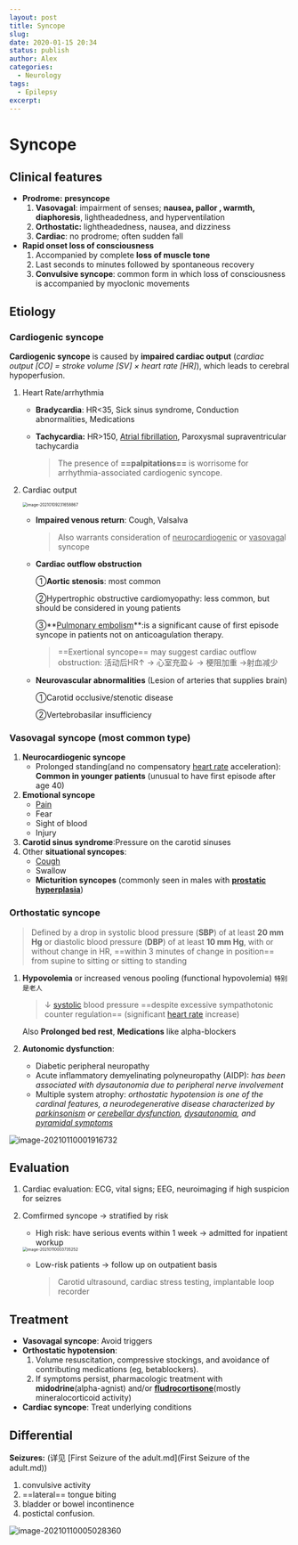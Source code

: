 ```yaml
---
layout: post
title: Syncope
slug: 
date: 2020-01-15 20:34
status: publish
author: Alex
categories: 
  - Neurology
tags: 
  - Epilepsy
excerpt: 
---
```


# Syncope

## Clinical features

- **Prodrome:** **presyncope**
  1. **Vasovagal**: impairment of senses; **nausea, pallor , warmth, diaphoresis**, lightheadedness, and hyperventilation
  2. **Orthostatic:** lightheadedness, nausea, and dizziness
  3. **Cardiac**: no prodrome; often sudden fall
- **Rapid onset loss of consciousness**
  1. Accompanied by complete **loss of muscle tone**
  2. Last seconds to minutes followed by spontaneous recovery
  3. **Convulsive syncope**: common form in which loss of consciousness is accompanied by myoclonic movements

## Etiology

### Cardiogenic syncope

**Cardiogenic syncope** is caused by **impaired cardiac output** (*cardiac output [CO] = stroke volume [SV] × heart rate [HR]*), which leads to cerebral hypoperfusion.

1. Heart Rate/arrhythmia

   - **Bradycardia**: HR<35, Sick sinus syndrome, Conduction abnormalities, Medications

   - **Tachycardia:** HR>150, <u>Atrial fibrillation</u>, Paroxysmal supraventricular tachycardia

     > The presence of **==palpitations==** is worrisome for arrhythmia-associated cardiogenic syncope.

2. Cardiac output

   <img src="media/image-20210109231658867.png" alt="image-20210109231658867" style="zoom:50%;" />

   - **Impaired venous return**: Cough, Valsalva

     > Also warrants consideration of <u>neurocardiogenic</u> or <u>vasovaga</u>l syncope

   - **Cardiac outflow obstruction**

     ①**Aortic stenosis**: most common

     ②Hypertrophic obstructive cardiomyopathy: less common, but should be considered in young patients

     ③**[Pulmonary embolism](https://www.amboss.com/us/knowledge/Pulmonary_embolism#Zfb01fcdeb51ff26f23e3b2e25e04e156)**:is a significant cause of first episode syncope in patients not on anticoagulation therapy.

     > ==Exertional syncope== may suggest cardiac outflow obstruction: 活动后HR↑ -> 心室充盈↓ -> 梗阻加重 ->射血减少

   - **Neurovascular abnormalities** (Lesion of arteries that supplies brain)

     ①Carotid occlusive/stenotic disease

     ②Vertebrobasilar insufficiency

### Vasovagal syncope (most common type)

1. **Neurocardiogenic syncope**
   - Prolonged standing(and no compensatory [heart rate](https://www.amboss.com/us/knowledge/Cardiac_physiology#Z5a1c62ca5426efb7b9ea9953c8aa17c7) acceleration): **Common in younger patients** (unusual to have first episode after age 40)
2. **Emotional syncope**
   - [Pain](https://www.amboss.com/us/knowledge/Pain_management#Zd673a3f7ee36023aab5a267899e984cc)
   - Fear
   - Sight of blood
   - Injury
3. **Carotid sinus syndrome**:Pressure on the carotid sinuses
4. Other **situational syncopes**: 
   - [Cough](https://www.amboss.com/us/knowledge/Cough#Z53178f74af701c6933574f4f111d6391)
   - Swallow
   - **Micturition syncopes** (commonly seen in males with **[prostatic](https://www.amboss.com/us/knowledge/Male_reproductive_organs#Z6193c696f64ae504f5c057459595b7f3) [hyperplasia](https://www.amboss.com/us/knowledge/Cellular_changes_and_adaptive_responses#Z7c2f7198db9b555525515960ad48bd59)**)

### Orthostatic syncope

> Defined by a drop in systolic blood pressure (**SBP**) of at least **20 mm Hg** or diastolic blood pressure (**DBP**) of at least **10 mm Hg**, with or without change in HR, ==within 3 minutes of change in position== from supine to sitting or sitting to standing

1. **Hypovolemia** or increased venous pooling (functional hypovolemia) `特别是老人`

   > ↓ [systolic](https://www.amboss.com/us/knowledge/Cardiac_physiology#Z9e1d73864076f821ef56815157f60808) blood pressure ==despite excessive sympathotonic counter regulation== (significant [heart rate](https://www.amboss.com/us/knowledge/Cardiac_physiology#Z5a1c62ca5426efb7b9ea9953c8aa17c7)  increase)

   Also **Prolonged bed rest**, **Medications** like alpha-blockers

2. **Autonomic dysfunction**:

   - Diabetic peripheral neuropathy
   - Acute inflammatory demyelinating polyneuropathy (AIDP): *has been associated with dysautonomia due to peripheral nerve involvement*
   - Multiple system atrophy: *orthostatic hypotension is one of the cardinal features, a neurodegenerative disease characterized by <u>parkinsonism</u> or <u>cerebellar dysfunction</u>, <u>dysautonomia</u>, and <u>pyramidal symptoms</u>*

![image-20210110001916732](media/image-20210110001916732.png)

## Evaluation

1. Cardiac evaluation: ECG, vital signs; EEG, neuroimaging if high suspicion for seizres

2. Comfirmed syncope -> stratified by risk

   - High risk: have serious events within 1 week -> admitted for inpatient workup

   <img src="media/image-20210110003735252.png" alt="image-20210110003735252" style="zoom:50%;" />

   - Low-risk patients ->  follow up on outpatient basis

     > Carotid ultrasound,  cardiac stress testing, implantable loop recorder

## Treatment

- **Vasovagal syncope**: Avoid triggers
- **Orthostatic hypotension**: 
  1. Volume resuscitation, compressive stockings, and avoidance of contributing medications (eg, betablockers). 
  2. If symptoms persist, pharmacologic treatment with **midodrine**(alpha-agnist) and/or **<u>fludrocortisone</u>**(mostly mineralocorticoid activity)
- **Cardiac syncope**: Treat underlying conditions

## Differential

**Seizures:** (详见 [First Seizure of the adult.md](First Seizure of the adult.md))

1. convulsive activity
2. ==lateral== tongue biting
3. bladder or bowel incontinence
4. postictal confusion.

![image-20210110005028360](media/image-20210110005028360.png)